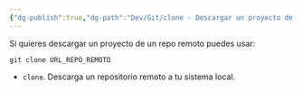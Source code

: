 ```yaml
---
{"dg-publish":true,"dg-path":"Dev/Git/clone - Descargar un proyecto de un repo remoto en Git.md","permalink":"/dev/git/clone-descargar-un-proyecto-de-un-repo-remoto-en-git/","created":"2024-04-03T21:44","updated":"2024-04-03T21:44"}
---
```


Si quieres descargar un proyecto de un repo remoto puedes usar:
```bh
git clone URL_REPO_REMOTO
```
- `clone`. Descarga un repositorio remoto a tu sistema local.